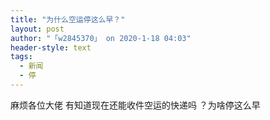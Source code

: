 ```yaml
---
title: "为什么空运停这么早？"
layout: post
author: "「w2845370」 on 2020-1-18 04:03"
header-style: text
tags:
  - 新闻
  - 停
---
```


<head></head>
<body>
  麻烦各位大佬 有知道现在还能收件空运的快递吗 ？为啥停这么早
</body>


